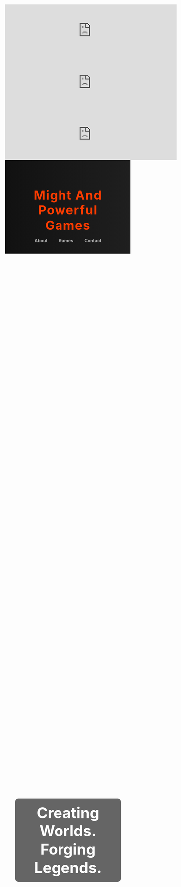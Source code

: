 <iframe height="167" frameborder="0" src="https://itch.io/embed/3363299" width="552"><a href="https://mightyandpowerfulgames.itch.io/mapgrid">MAPGrid - 3D Tilemap/World Builder for Unity by MightyAndPowerfulGames</a></iframe>

<iframe src="https://itch.io/embed/3394651" width="552" height="167" frameborder="0"><a href="https://mightyandpowerfulgames.itch.io/steampunk-pirates-extremely-early-access">Steampunk Pirates - Mechanics Prototype by MightyAndPowerfulGames</a></iframe>

<iframe width="552" height="167" frameborder="0" src="https://itch.io/embed/3375375"><a href="https://mightyandpowerfulgames.itch.io/assortment-of-pixel-characters-with-animations">Assortment of Pixel Characters with Animations by MightyAndPowerfulGames</a></iframe>

<html lang="en">
<head>
  <meta charset="UTF-8" />
  <meta name="viewport" content="width=device-width, initial-scale=1.0"/>
  <title>Might And Powerful Games</title>
  <link href="https://fonts.googleapis.com/css2?family=Orbitron:wght@500&family=Roboto&display=swap" rel="stylesheet">
  <style>
    * {
      margin: 0;
      padding: 0;
      box-sizing: border-box;
    }

    body {
      font-family: 'Roboto', sans-serif;
      background: #0e0e0e;
      color: #f5f5f5;
      line-height: 1.6;
    }

    header {
      background: linear-gradient(to right, #111, #1f1f1f);
      padding: 2rem;
      text-align: center;
      border-bottom: 2px solid #444;
    }

    header h1 {
      font-family: 'Orbitron', sans-serif;
      font-size: 2.5rem;
      color: #ff3c00;
      letter-spacing: 2px;
    }

    nav {
      margin-top: 1rem;
    }

    nav a {
      color: #aaa;
      margin: 0 1rem;
      text-decoration: none;
      font-weight: bold;
      transition: color 0.3s ease;
    }

    nav a:hover {
      color: #ff3c00;
    }

    .hero {
      background: url('https://images.unsplash.com/photo-1600195077078-4c3d0c2e6e8b') no-repeat center center/cover;
      height: 90vh;
      display: flex;
      align-items: center;
      justify-content: center;
      text-align: center;
      color: white;
      padding: 2rem;
    }

    .hero h2 {
      font-size: 3rem;
      background: rgba(0, 0, 0, 0.6);
      padding: 1rem 2rem;
      border-radius: 10px;
    }

    section {
      padding: 4rem 2rem;
      max-width: 1100px;
      margin: auto;
    }

    .about, .games {
      margin-bottom: 4rem;
    }

    .about h3, .games h3 {
      font-size: 2rem;
      margin-bottom: 1rem;
      color: #ff3c00;
    }

    .about p {
      font-size: 1.1rem;
      color: #ccc;
    }

    .games-grid {
      display: grid;
      grid-template-columns: repeat(auto-fit, minmax(250px, 1fr));
      gap: 2rem;
      margin-top: 2rem;
    }

    .game-card {
      background: #1c1c1c;
      border: 1px solid #333;
      border-radius: 10px;
      overflow: hidden;
      transition: transform 0.3s ease;
    }

    .game-card:hover {
      transform: scale(1.05);
    }

    .game-card img {
      width: 100%;
      height: 180px;
      object-fit: cover;
    }

    .game-card h4 {
      padding: 1rem;
      font-size: 1.2rem;
      color: #fff;
    }

    footer {
      background: #111;
      color: #888;
      padding: 2rem;
      text-align: center;
      border-top: 2px solid #444;
    }

    footer a {
      color: #ff3c00;
      text-decoration: none;
    }

    @media (max-width: 600px) {
      .hero h2 {
        font-size: 2rem;
      }
    }
  </style>
</head>
<body>

  <header>
    <h1>Might And Powerful Games</h1>
    <nav>
      <a href="#about">About</a>
      <a href="#games">Games</a>
      <a href="#contact">Contact</a>
    </nav>
  </header>

  <div class="hero">
    <h2>Creating Worlds. Forging Legends.</h2>
  </div>

  <section id="about" class="about">
    <h3>About Us</h3>
    <p>
      We are a passionate indie game studio focused on delivering immersive, story-driven, and visually stunning experiences. 
      At Might And Powerful Games, we believe in the magic of interactive storytelling and the power of gameplay to inspire and challenge.
    </p>
  </section>

  <section id="games" class="games">
    <h3>Our Games</h3>
    <div class="games-grid">
      <div class="game-card">
        <img src="https://images.unsplash.com/photo-1605902711622-cfb43c4437d4" alt="Game 1" />
        <h4>Chrono Blades</h4>
      </div>
      <div class="game-card">
        <img src="https://images.unsplash.com/photo-1558981403-c5f9891a4a59" alt="Game 2" />
        <h4>Shadow Realms</h4>
      </div>
      <div class="game-card">
        <img src="https://images.unsplash.com/photo-1568605114967-8130f3a36994" alt="Game 3" />
        <h4>Skyforge: Awakening</h4>
      </div>
    </div>
  </section>

  <footer id="contact">
    <p>Contact us: <a href="mailto:contact@mightandpowerfulgames.com">contact@mightandpowerfulgames.com</a></p>
    <p>&copy; 2025 Might And Powerful Games. All rights reserved.</p>
  </footer>

</body>
</html>
